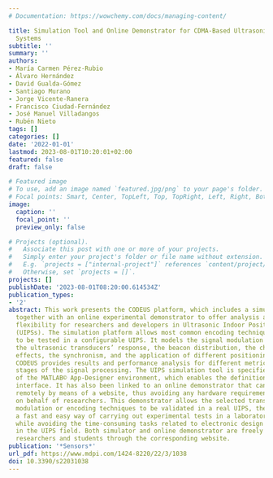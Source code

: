 ```yaml
---
# Documentation: https://wowchemy.com/docs/managing-content/

title: Simulation Tool and Online Demonstrator for CDMA-Based Ultrasonic Indoor Localization
  Systems
subtitle: ''
summary: ''
authors:
- María Carmen Pérez-Rubio
- Álvaro Hernández
- David Gualda-Gómez
- Santiago Murano
- Jorge Vicente-Ranera
- Francisco Ciudad-Fernández
- José Manuel Villadangos
- Rubén Nieto
tags: []
categories: []
date: '2022-01-01'
lastmod: 2023-08-01T10:20:01+02:00
featured: false
draft: false

# Featured image
# To use, add an image named `featured.jpg/png` to your page's folder.
# Focal points: Smart, Center, TopLeft, Top, TopRight, Left, Right, BottomLeft, Bottom, BottomRight.
image:
  caption: ''
  focal_point: ''
  preview_only: false

# Projects (optional).
#   Associate this post with one or more of your projects.
#   Simply enter your project's folder or file name without extension.
#   E.g. `projects = ["internal-project"]` references `content/project/deep-learning/index.md`.
#   Otherwise, set `projects = []`.
projects: []
publishDate: '2023-08-01T08:20:00.614534Z'
publication_types:
- '2'
abstract: This work presents the CODEUS platform, which includes a simulation tool
  together with an online experimental demonstrator to offer analysis and testing
  flexibility for researchers and developers in Ultrasonic Indoor Positioning Systems
  (UIPSs). The simulation platform allows most common encoding techniques and sequences
  to be tested in a configurable UIPS. It models the signal modulation and processing,
  the ultrasonic transducers’ response, the beacon distribution, the channel propagation
  effects, the synchronism, and the application of different positioning algorithms.
  CODEUS provides results and performance analysis for different metrics and at different
  stages of the signal processing. The UIPS simulation tool is specified by means
  of the MATLAB© App-Designer environment, which enables the definition of a user-friendly
  interface. It has also been linked to an online demonstrator that can be managed
  remotely by means of a website, thus avoiding any hardware requirement or equipment
  on behalf of researchers. This demonstrator allows the selected transmission schemes,
  modulation or encoding techniques to be validated in a real UIPS, therefore enabling
  a fast and easy way of carrying out experimental tests in a laboratory environment,
  while avoiding the time-consuming tasks related to electronic design and prototyping
  in the UIPS field. Both simulator and online demonstrator are freely available for
  researchers and students through the corresponding website.
publication: '*Sensors*'
url_pdf: https://www.mdpi.com/1424-8220/22/3/1038
doi: 10.3390/s22031038
---
```

